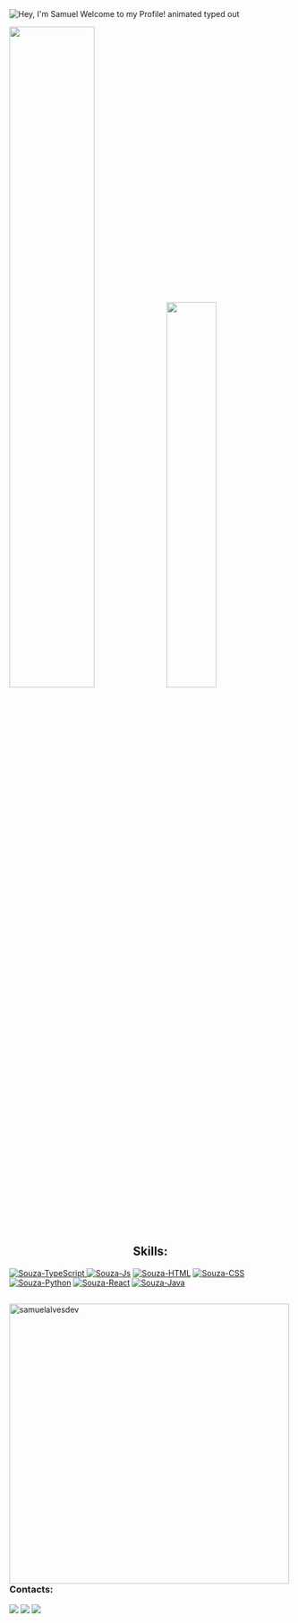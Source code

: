 <img src="https://readme-typing-svg.demolab.com?font=Operator+Mono&size=37&duration=2800&pause=2000&color=FAFAFA&center=true&vCenter=true&width=940&height=50&lines=Hey%2C+I'm+Samuel.+Welcome+to+my+Profile!" align="middle" alt="Hey, I'm Samuel Welcome to my Profile! animated typed out">




<img width="55%" src="https://github-readme-stats.vercel.app/api?username=SamuelAlvesDev&show_icons=true&theme=transparent"> <img width="42%" src="https://github-readme-stats.vercel.app/api/top-langs/?username=SamuelAlvesDev&layout=compact&show_icons=true&theme=transparent">

<div style="display: inline_block">
 <h2 align="Center">Skills:</h2>
  <a href="https://www.linkedin.com/in/samuel-alves-96813620b" target="_blank"><img align="top" alt="Souza-TypeScript" src="https://img.shields.io/badge/TypeScript-007ACC?style=for-the-badge&logo=typescript&logoColor=white">
  <a href="https://www.linkedin.com/in/samuel-alves-96813620b" target="_blank"><img align="top" alt="Souza-Js" src="https://img.shields.io/badge/JavaScript-F7DF1E?style=for-the-badge&logo=javascript&logoColor=black"></a>
  <a href="https://www.linkedin.com/in/samuel-alves-96813620b" target="_blank"><img align="top" alt="Souza-HTML" src="https://img.shields.io/badge/HTML5-E34F26?style=for-the-badge&logo=html5&logoColor=white"></a>
  <a href="https://www.linkedin.com/in/samuel-alves-96813620b" target="_blank"><img align="top" alt="Souza-CSS" src="https://img.shields.io/badge/CSS3-1572B6?style=for-the-badge&logo=css3&logoColor=white"></a>
  <a href="https://www.linkedin.com/in/samuel-alves-96813620b" target="_blank"><img align="top" alt="Souza-Python" src="https://img.shields.io/badge/Python-14354C?style=for-the-badge&logo=python&logoColor=white"></a>
  <a href="https://www.linkedin.com/in/samuel-alves-96813620b" target="_blank"><img align="top" alt="Souza-React" src="https://img.shields.io/badge/React-20232A?style=for-the-badge&logo=react&logoColor=61DAFB"></a>
  <a href="https://www.linkedin.com/in/samuel-alves-96813620b" target="_blank"><img align="top" alt="Souza-Java" src="https://img.shields.io/badge/Java-ED8B00?style=for-the-badge"></a>
  
##
  
   
   <img heigh="400" width="500" align="left" src="https://github-readme-streak-stats.herokuapp.com/?user=samuelalvesdev&theme=transparent" alt="samuelalvesdev" />
     
          
</div> 

<div>
 
  <h3>Contacts:</h3>
  <a href="https://instagram.com/_smueelx" target="_blank"><img src="https://img.shields.io/badge/-Instagram-%23E4405F?style=for-the-badge&logo=instagram&logoColor=white" target="_blank"></a>
  <a href = "mailto:samuel.alvessouza@ufrpe.br"><img src="https://img.shields.io/badge/-Gmail-%23333?style=for-the-badge&logo=gmail&logoColor=red" target="_blank"></a>
  <a href="https://www.linkedin.com/in/samuel-alves-96813620b" target="_blank"><img src="https://img.shields.io/badge/-LinkedIn-%230077B5?style=for-the-badge&logo=linkedin&logoColor=white" target="_blank"></a> 

</div> 





